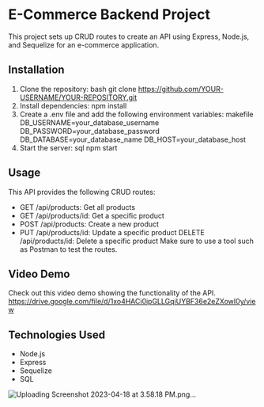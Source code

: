 # E-Commerce Backend Project

This project sets up CRUD routes to create an API using Express, Node.js, and Sequelize for an e-commerce application.

## Installation

1. Clone the repository:
   bash
   git clone https://github.com/YOUR-USERNAME/YOUR-REPOSITORY.git
2. Install dependencies:
   npm install
3. Create a .env file and add the following environment variables:
   makefile
   DB_USERNAME=your_database_username
   DB_PASSWORD=your_database_password
   DB_DATABASE=your_database_name
   DB_HOST=your_database_host
4. Start the server:
   sql
   npm start

## Usage

This API provides the following CRUD routes:

- GET /api/products: Get all products
- GET /api/products/id: Get a specific product
- POST /api/products: Create a new product
- PUT /api/products/id: Update a specific product
  DELETE /api/products/id: Delete a specific product
  Make sure to use a tool such as Postman to test the routes.

## Video Demo

Check out this video demo showing the functionality of the API.
https://drive.google.com/file/d/1xo4HACi0ipGLLGqiUYBF36e2eZXowI0y/view

## Technologies Used

- Node.js
- Express
- Sequelize
- SQL

![Uploading Screenshot 2023-04-18 at 3.58.18 PM.png…]()

